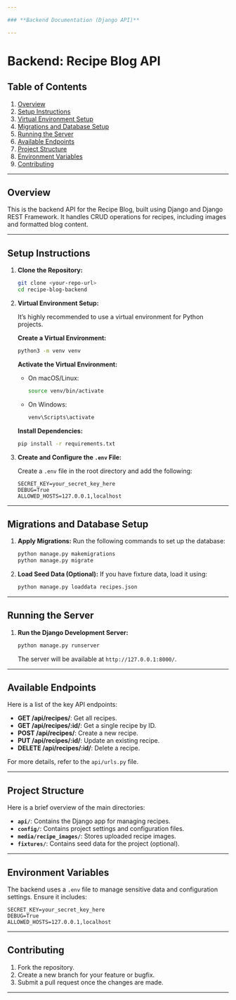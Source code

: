 ```yaml
---

### **Backend Documentation (Django API)**

---
```


# Backend: Recipe Blog API

## Table of Contents
1. [Overview](#overview)
2. [Setup Instructions](#setup-instructions)
3. [Virtual Environment Setup](#virtual-environment-setup)
4. [Migrations and Database Setup](#migrations-and-database-setup)
5. [Running the Server](#running-the-server)
6. [Available Endpoints](#available-endpoints)
7. [Project Structure](#project-structure)
8. [Environment Variables](#environment-variables)
9. [Contributing](#contributing)

---

## Overview
This is the backend API for the Recipe Blog, built using Django and Django REST Framework. It handles CRUD operations for recipes, including images and formatted blog content.

---

## Setup Instructions

1. **Clone the Repository:**
   ```bash
   git clone <your-repo-url>
   cd recipe-blog-backend
   ```

2. **Virtual Environment Setup:**

   It’s highly recommended to use a virtual environment for Python projects.

   **Create a Virtual Environment:**
   ```bash
   python3 -m venv venv
   ```

   **Activate the Virtual Environment:**
   - On macOS/Linux:
     ```bash
     source venv/bin/activate
     ```
   - On Windows:
     ```bash
     venv\Scripts\activate
     ```

   **Install Dependencies:**
   ```bash
   pip install -r requirements.txt
   ```

3. **Create and Configure the `.env` File:**

   Create a `.env` file in the root directory and add the following:
   ```
   SECRET_KEY=your_secret_key_here
   DEBUG=True
   ALLOWED_HOSTS=127.0.0.1,localhost
   ```

---

## Migrations and Database Setup

1. **Apply Migrations:**
   Run the following commands to set up the database:
   ```bash
   python manage.py makemigrations
   python manage.py migrate
   ```

2. **Load Seed Data (Optional):**
   If you have fixture data, load it using:
   ```bash
   python manage.py loaddata recipes.json
   ```

---

## Running the Server

1. **Run the Django Development Server:**
   ```bash
   python manage.py runserver
   ```
   The server will be available at `http://127.0.0.1:8000/`.

---

## Available Endpoints

Here is a list of the key API endpoints:

- **GET /api/recipes/**: Get all recipes.
- **GET /api/recipes/:id/**: Get a single recipe by ID.
- **POST /api/recipes/**: Create a new recipe.
- **PUT /api/recipes/:id/**: Update an existing recipe.
- **DELETE /api/recipes/:id/**: Delete a recipe.

For more details, refer to the `api/urls.py` file.

---

## Project Structure

Here is a brief overview of the main directories:

- **`api/`**: Contains the Django app for managing recipes.
- **`config/`**: Contains project settings and configuration files.
- **`media/recipe_images/`**: Stores uploaded recipe images.
- **`fixtures/`**: Contains seed data for the project (optional).

---

## Environment Variables

The backend uses a `.env` file to manage sensitive data and configuration settings. Ensure it includes:

```
SECRET_KEY=your_secret_key_here
DEBUG=True
ALLOWED_HOSTS=127.0.0.1,localhost
```

---

## Contributing

1. Fork the repository.
2. Create a new branch for your feature or bugfix.
3. Submit a pull request once the changes are made.

---



